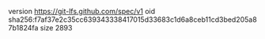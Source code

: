 version https://git-lfs.github.com/spec/v1
oid sha256:f7af37e2c35cc639343338417015d33683c1d6a8ceb11cd3bed205a87b1824fa
size 2893
